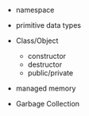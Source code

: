 - namespace

- primitive data types
- Class/Object
    - constructor
    - destructor
    - public/private
- managed memory
- Garbage Collection
